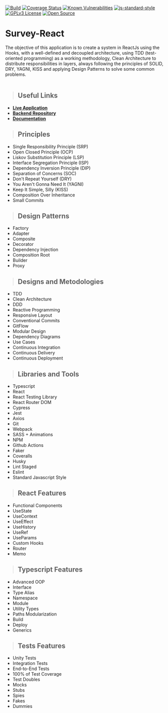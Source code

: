 [![Build](https://github.com/nxalan/survey-react/actions/workflows/build.yml/badge.svg)](https://github.com/nxalan/survey-react/actions/workflows/build.yml)
[![Coverage Status](https://coveralls.io/repos/github/nxalan/survey-react/badge.svg?branch=main)](https://coveralls.io/github/nxalan/survey-react?branch=main)
[![Known Vulnerabilities](https://snyk.io/test/github/nxalan/survey-react/badge.svg)](https://snyk.io/test/github/nxalan/survey-react)
[![js-standard-style](https://img.shields.io/badge/code%20style-standard-brightgreen.svg)](http://standardjs.com)
[![GPLv3 License](https://img.shields.io/badge/License-GPL%20v3-yellow.svg)](https://opensource.org/licenses/)
[![Open Source](https://badges.frapsoft.com/os/v1/open-source.svg?v=103)](https://opensource.org/)

# **Survey-React**

The objective of this application is to create a system in ReactJs using the Hooks, with a well-defined and decoupled architecture, using TDD (test-oriented programming) as a working methodology, Clean Architecture to distribute responsibilities in layers, always following the principles of SOLID, DRY, YAGNI, KISS and applying Design Patterns to solve some common problems.
<br /><br />

> ## Useful Links

* [**Live Application**](https://enquestesreact.herokuapp.com/)
* [**Backend Repository**](https://github.com/nxalan/survey-node-api)
* [**Documentation**](https://enquetesapi.herokuapp.com/api-docs)

> ## Principles

* Single Responsibility Principle (SRP)
* Open Closed Principle (OCP)
* Liskov Substitution Principle (LSP)
* Interface Segregation Principle (ISP)
* Dependency Inversion Principle (DIP)
* Separation of Concerns (SOC)
* Don't Repeat Yourself (DRY)
* You Aren't Gonna Need It (YAGNI)
* Keep It Simple, Silly (KISS)
* Composition Over Inheritance
* Small Commits

> ## Design Patterns

* Factory
* Adapter
* Composite
* Decorator
* Dependency Injection
* Composition Root
* Builder
* Proxy

> ## Designs and Metodologies

* TDD
* Clean Architecture
* DDD
* Reactive Programming
* Responsive Layout
* Conventional Commits
* GitFlow
* Modular Design
* Dependency Diagrams
* Use Cases
* Continuous Integration
* Continuous Delivery
* Continuous Deployment

> ## Libraries and Tools

* Typescript
* React
* React Testing Library
* React Router DOM
* Cypress
* Jest
* Axios
* Git
* Webpack
* SASS + Animations
* NPM
* Github Actions
* Faker
* Coveralls
* Husky
* Lint Staged
* Eslint
* Standard Javascript Style

> ## React Features

* Functional Components
* UseState
* UseContext
* UseEffect
* UseHistory
* UseRef
* UseParams
* Custom Hooks
* Router
* Memo

> ## Typescript Features

* Advanced OOP
* Interface
* Type Alias
* Namespace
* Module
* Utility Types
* Paths Modularization
* Build
* Deploy
* Generics

> ## Tests Features

* Unity Tests
* Integration Tests
* End-to-End Tests
* 100% of Test Coverage
* Test Doubles
* Mocks
* Stubs
* Spies
* Fakes
* Dummies